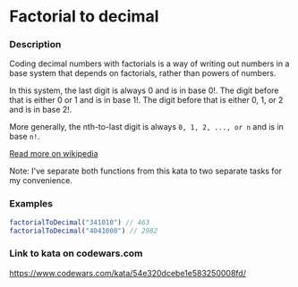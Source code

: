 # Factorial to decimal

### Description
Coding decimal numbers with factorials is a way of writing out numbers in a base system that depends on factorials, rather than powers of numbers.

In this system, the last digit is always 0 and is in base 0!.
The digit before that is either 0 or 1 and is in base 1!. The digit before that is either 0, 1, or 2 and is in base 2!.

More generally, the nth-to-last digit is always `0, 1, 2, ..., or n` and is in base `n!`.

[Read more on wikipedia](http://en.wikipedia.org/wiki/Factorial_number_system)

Note: I've separate both functions from this kata to two separate tasks for my convenience.

### Examples
```javascript
factorialToDecimal("341010") // 463
factorialToDecimal("4041000") // 2982
```

### Link to kata on codewars.com
https://www.codewars.com/kata/54e320dcebe1e583250008fd/
